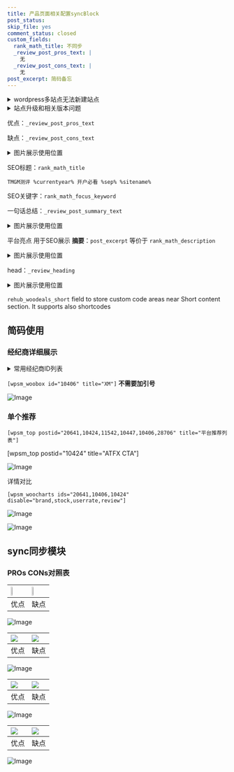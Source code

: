 ```yaml
---
title: 产品页面相关配置syncBlock
post_status: 
skip_file: yes
comment_status: closed
custom_fields:
  rank_math_title: 不同步
  _review_post_pros_text: |
    无
  _review_post_cons_text: |
    无
post_excerpt: 简码备忘
---
```

<details><summary>wordpress多站点无法新建站点</summary>

<li>和报错需要清理cookies一样的原因</li>
<li>wp-config.php里面<code>define( 'SUBDOMAIN_INSTALL', false );//子域名安装</code></li>
<li>新建子站点是用<code>define( 'SUBDOMAIN_INSTALL', true);//子域名安装</code> 完成以后，改成<code>false</code></li>
</details>

<details><summary>站点升级和相关版本问题</summary>

<p>wordpress：5.9.9
woocommerce：7.5.1
出现问题的地方：主题选项里面>><strong>Product layout >>compact style</strong></p>
<p>如何出现没有用过的字段 导致无法保存。先导出配置 然后进行修改，后面再次恢复即可。</p>
<p>出现部分字段无法显示时，需要返回默认布局后，对产品进行保存就好了。</p>
<p></p>
</details>

优点：`_review_post_pros_text`

缺点：`_review_post_cons_text`

<details><summary>图片展示使用位置</summary>

<img src="https://prod-files-secure.s3.us-west-2.amazonaws.com/39ed1227-6d7d-4570-be36-9ccd4a2c4241/f51d3d83-55d4-4bdf-9604-f37ec77ab556/Untitled.png?X-Amz-Algorithm=AWS4-HMAC-SHA256&X-Amz-Content-Sha256=UNSIGNED-PAYLOAD&X-Amz-Credential=ASIAZI2LB4664GQ7PUBX%2F20250226%2Fus-west-2%2Fs3%2Faws4_request&X-Amz-Date=20250226T165534Z&X-Amz-Expires=3600&X-Amz-Security-Token=IQoJb3JpZ2luX2VjECQaCXVzLXdlc3QtMiJHMEUCIQCbwrs%2FmJ%2Fg%2BcvjTMYDgouXUfWxBZH8kBPuD%2Bfh%2Fgq3mgIgPFDnmpbrkhMQ7EueUTky50iING4E8el3XfmqasmjsHwq%2FwMIXRAAGgw2Mzc0MjMxODM4MDUiDB%2FCrRXpRF3M0g%2FFxSrcA4BflA%2FKrHsGFZaiKe88Cbnx0myMp3VHGCnRZgHf%2F850e4kCAXEFMq4feTT8Nckw3GlRYRlZ2TmRITa8moRK3NsdQXzm0LT2ELgZh5fuxRzR1APXpafU0uqB5ZD2d%2FBLRK%2BgbTAEgipoe7Ywc21B3E%2FHsejA5Bjr%2FLMudv21UaBbIImrThFNSPq7XqD4A6EvjJCkW%2B4FXCaJ79OPnb%2BIOxdV2r%2BThP0ZXn26nVIzn9zgTyyiOEHang0Xiuc00fV7W3lm1ZRbKx16CXAKgSXTztl0NxPKyyi0wx9LgLm0F119KpEUlaJw92UcIM1U0K7I15Yi438Pj0P9AM2rGelm80AI%2Fhzoi8ZNyvy0%2BLGh%2Bi2oP5s6teA4FkA8V13lZkFpcEFRnG5tYPbtC7G1e6OIq0lqIM2UsEJuAP%2FjKiNxaeBhICc529MF8wiUaXGCuCc6Fw47ZI1JjZC%2F%2BaREfioz0sgl8Qk6iVDWpwAgZZwqbmdvlZpBc6ztt93QQqjcS%2F3L60DrUgW7%2BuKanmEwR%2BeeTfC6LByrshBiJKdFhTKo%2BAeDaIHsals3loV9beLki70E0tuk%2BCJ4WcFBSHaOXijI9oyAIDJfrlB2hIuxWcdI%2FQfh%2FBH2G8MnArh2edGxMJ6H%2FL0GOqUBDLMcgu9NUvXenLhdlH8xgkMeDvBhiDhNklmgRvjjwRwbg1fZOk8oqu7Dif%2FkndTNtZD%2FiQLfiMJBAI%2Bp2h3BzH9E2kxSWrz4iK%2Bw6srxzHGmNMHu%2Fd2qznCBZA2DogKvT4TfhNVbKnmNpoI57HfX7%2FbZiqBJNojhIM%2FFLptUkuGNjQmKTAjJ8pCwO6s9mqopGuO%2FTlOyDSaT99I71q7R049w4U4H&X-Amz-Signature=f044b42a6a65c7e3ff88d569621569bafa0d48129414c38c4612137ad3abc151&X-Amz-SignedHeaders=host&x-id=GetObject" alt="Image">
</details>

SEO标题：`rank_math_title`

`TMGM测评 %currentyear% 开户必看 %sep% %sitename%`

SEO关键字：`rank_math_focus_keyword`

一句话总结：`_review_post_summary_text`

<details><summary>图片展示使用位置</summary>

<img src="https://prod-files-secure.s3.us-west-2.amazonaws.com/39ed1227-6d7d-4570-be36-9ccd4a2c4241/4b96a922-296c-4f4e-8630-d1c870cbce01/Untitled.png?X-Amz-Algorithm=AWS4-HMAC-SHA256&X-Amz-Content-Sha256=UNSIGNED-PAYLOAD&X-Amz-Credential=ASIAZI2LB46645UVOBKL%2F20250226%2Fus-west-2%2Fs3%2Faws4_request&X-Amz-Date=20250226T165535Z&X-Amz-Expires=3600&X-Amz-Security-Token=IQoJb3JpZ2luX2VjECQaCXVzLXdlc3QtMiJHMEUCIQCuetH%2FEjwH8vHdkkj1ykL8CIRsAOOQl5jpJLbfR%2FUGRAIgQqf4p7%2B2OGZ%2BJXYrlnwhQ%2FRmtJ5yegypjc%2BC%2FIx8E3Qq%2FwMIXRAAGgw2Mzc0MjMxODM4MDUiDPThGPm8XHkyv7Jp2ircAx68G31AMTGvDKrs4SjU6kzJlBOKCZjk2OTiAKC%2BtYA%2FsNEgI6DxVyzs589xe65aCSj9Gm7sa2OXtb16QAUvvQp6NRcnulQ6ApBEi3xIkEB38BQZufawkym6KfhOFwZs3sojC%2BuzdoSxKOI4aXZQAwi3ibW7bye07YYJxVEB9gzY1WglTlnwv4%2BhWwGz2Ichd20nsmu%2BgN3LGLJLsq29RyqaoRmJe30qDbMaaPi8qt%2FV96WnjsjhVtao4k9A1Z489pxeNpsyObGLHO5js0%2FcAtKYHL9x4Wmy2jxdVCdKYKcIkOilkzKyTpLz7j%2B5GaWm2v4qMhaheWdpmXKuPH3rnWc2gW%2FoX740XW1Ic%2FKbEppEAAtFg49O3OwQfYbaS9O09uTbQ3kWWm%2FKn2rlue6ya5N2W9zraIg0DemeqPAPqZELcAr0JVkukhXXTvvzr8Q7lm4cY85PIPyUeOwDZLjkuLbvzfgzfkYJshNOx%2F39gL%2BPbz1lRvl4nKd%2Fj6GQluNiPpraB63Z1HqHoYmGZgU4tqTOIwrFMPlvMfahyozOOLe67XIIegER3F8lsBQfuZdJU2gHvhlx6xu8%2F%2FwUzJzD5%2B2JWiZIPgmH705RorZjGErM5k2vnZn2Sa2B8TGmMOWG%2FL0GOqUB%2BcXjTW%2B44hRvMA1ezZWDaeyLNUw2m0dVShUfrMC4eInSlSOFz6I6THYL68F%2FtWnyqScdstCtANFsEl2DtCkSWc6Ibo%2BuCRAC3VG%2BrQcubRK9e%2FzfJajxXsntEcHNQQuLjWCCfRb0vO9b53Oi6Q%2Fh7zuamyhyMltiQm%2BhXRoQXXnZDkk%2FRHpA0D9tnS5zFFXYrjLlHE%2FSNBhPREoxxT2UYCxLwiAz&X-Amz-Signature=a8df1c5b756b008324c7804ad59a728900967a34090dd09030b306bebcc0ad37&X-Amz-SignedHeaders=host&x-id=GetObject" alt="Image">
</details>

平台亮点 用于SEO展示 **摘要**：`post_excerpt`  等价于 `rank_math_description`

<details><summary>图片展示使用位置</summary>

<img src="https://prod-files-secure.s3.us-west-2.amazonaws.com/39ed1227-6d7d-4570-be36-9ccd4a2c4241/1ee11f63-b60a-4dfe-a7a7-d58ff23b5d88/Untitled.png?X-Amz-Algorithm=AWS4-HMAC-SHA256&X-Amz-Content-Sha256=UNSIGNED-PAYLOAD&X-Amz-Credential=ASIAZI2LB4667OKOV6M5%2F20250226%2Fus-west-2%2Fs3%2Faws4_request&X-Amz-Date=20250226T165536Z&X-Amz-Expires=3600&X-Amz-Security-Token=IQoJb3JpZ2luX2VjECQaCXVzLXdlc3QtMiJGMEQCIBJSsB%2Fk7vXopFuvLv4VIWnBijhmY5B63CvQb0RVPeBXAiAEkGWZWCFtfxQPLZzaj7XRhMVdRmbG7sPMEz9xupvGSir%2FAwhdEAAaDDYzNzQyMzE4MzgwNSIMcmVJZvOOEKD%2F3lO5KtwDYoPqMJ%2BCGzhDNELk2y1a0DzM7wB9Z49vkh%2Bhd5u%2BVqEdTwGVPt%2FVuXJv2IA%2BHm3tv%2Bf%2BLpkfqRQ58%2Bg1P%2BUsf3O%2BtK2yGzxkDQHkDTSvPmdaWdiex5kGuEttrEMBCKukGyEjTFhkLM%2FGU5MKjITV59E2bu8Q6fsfpJevNEMFEDOl5J6E%2F6woBq1isIWd0Ns0L8rCzxWQRNuoj4WkbycvOptcf0bw4sbvC2z7arCVhQ1gJza37xJEmpfZC%2BPEwsj%2BxEH2Xm0DeTggemBWhR%2BjDkHg7txPJ0XqTLTraOKq%2B3EWev9B9aOzrlsuENPUSkGROTfc%2FtBWeS5ONN9jtvIf%2B9AAxW5ZAx3pSfjZa0vZiE1uSmZLmOv8dZ5J9dSErjmVLxixHLsgERz4hd87RTIWHq%2BF4NNy1BhQKBUQ6GAtDTTTYR9qUREEk8JfYS0hj8d9f1HUlcNOLMTCIg2rAiUAxISZoRkwEp%2F%2BpY%2FHIgPbrqHq1oLBseQmLrSh%2BXImwkA70FPCJqI%2Bbj%2FFFgdpZfHgkRq3TxwpStmjGXW4SaMWuVjyJYtZv45plbUxyWZJeX0mCaQr4xQfSkSMmNXO9J6xl%2Ffrkacdi6AauKVZkBv8nNNrPBsXrbTKWlKQ%2FOUw3Yb8vQY6pgEyYJ1MkPSaLjHlTFgjPJ5nyi%2BarVxbCBk2VNSEXiRfHeumLFLNgA9fvyxnZnqc11DxTXO3C2xrmob4ESfQPnCRCBM76Fs8luQ77SpfVB%2BKbG1f%2B7hYmW1JBEJwrxUdDBbjDTFyJuLACJHLGFvp0rzdmktmtd85k0J9kRNZ9Jwww0U24YM5CcnD10lqrouF63v0QBUZPQdHfx1RCSLGVd6w9KFpnhNq&X-Amz-Signature=b86afa5ebb3be302334b0c9654bfd8c84b0e0e1d458d95725b9dd28e5957d1ee&X-Amz-SignedHeaders=host&x-id=GetObject" alt="Image">
<img src="https://prod-files-secure.s3.us-west-2.amazonaws.com/39ed1227-6d7d-4570-be36-9ccd4a2c4241/ad4118b5-78d8-4fbe-801e-3b29b5d99c01/Untitled.png?X-Amz-Algorithm=AWS4-HMAC-SHA256&X-Amz-Content-Sha256=UNSIGNED-PAYLOAD&X-Amz-Credential=ASIAZI2LB4667OKOV6M5%2F20250226%2Fus-west-2%2Fs3%2Faws4_request&X-Amz-Date=20250226T165536Z&X-Amz-Expires=3600&X-Amz-Security-Token=IQoJb3JpZ2luX2VjECQaCXVzLXdlc3QtMiJGMEQCIBJSsB%2Fk7vXopFuvLv4VIWnBijhmY5B63CvQb0RVPeBXAiAEkGWZWCFtfxQPLZzaj7XRhMVdRmbG7sPMEz9xupvGSir%2FAwhdEAAaDDYzNzQyMzE4MzgwNSIMcmVJZvOOEKD%2F3lO5KtwDYoPqMJ%2BCGzhDNELk2y1a0DzM7wB9Z49vkh%2Bhd5u%2BVqEdTwGVPt%2FVuXJv2IA%2BHm3tv%2Bf%2BLpkfqRQ58%2Bg1P%2BUsf3O%2BtK2yGzxkDQHkDTSvPmdaWdiex5kGuEttrEMBCKukGyEjTFhkLM%2FGU5MKjITV59E2bu8Q6fsfpJevNEMFEDOl5J6E%2F6woBq1isIWd0Ns0L8rCzxWQRNuoj4WkbycvOptcf0bw4sbvC2z7arCVhQ1gJza37xJEmpfZC%2BPEwsj%2BxEH2Xm0DeTggemBWhR%2BjDkHg7txPJ0XqTLTraOKq%2B3EWev9B9aOzrlsuENPUSkGROTfc%2FtBWeS5ONN9jtvIf%2B9AAxW5ZAx3pSfjZa0vZiE1uSmZLmOv8dZ5J9dSErjmVLxixHLsgERz4hd87RTIWHq%2BF4NNy1BhQKBUQ6GAtDTTTYR9qUREEk8JfYS0hj8d9f1HUlcNOLMTCIg2rAiUAxISZoRkwEp%2F%2BpY%2FHIgPbrqHq1oLBseQmLrSh%2BXImwkA70FPCJqI%2Bbj%2FFFgdpZfHgkRq3TxwpStmjGXW4SaMWuVjyJYtZv45plbUxyWZJeX0mCaQr4xQfSkSMmNXO9J6xl%2Ffrkacdi6AauKVZkBv8nNNrPBsXrbTKWlKQ%2FOUw3Yb8vQY6pgEyYJ1MkPSaLjHlTFgjPJ5nyi%2BarVxbCBk2VNSEXiRfHeumLFLNgA9fvyxnZnqc11DxTXO3C2xrmob4ESfQPnCRCBM76Fs8luQ77SpfVB%2BKbG1f%2B7hYmW1JBEJwrxUdDBbjDTFyJuLACJHLGFvp0rzdmktmtd85k0J9kRNZ9Jwww0U24YM5CcnD10lqrouF63v0QBUZPQdHfx1RCSLGVd6w9KFpnhNq&X-Amz-Signature=209bc67b76fd0084743655266f47d44b72502b23f0d7698b4bc5eaea342f9b5d&X-Amz-SignedHeaders=host&x-id=GetObject" alt="Image">
<img src="https://prod-files-secure.s3.us-west-2.amazonaws.com/39ed1227-6d7d-4570-be36-9ccd4a2c4241/a38cf7c9-a79c-4b64-9e94-13589fe0758b/Untitled.png?X-Amz-Algorithm=AWS4-HMAC-SHA256&X-Amz-Content-Sha256=UNSIGNED-PAYLOAD&X-Amz-Credential=ASIAZI2LB4667OKOV6M5%2F20250226%2Fus-west-2%2Fs3%2Faws4_request&X-Amz-Date=20250226T165536Z&X-Amz-Expires=3600&X-Amz-Security-Token=IQoJb3JpZ2luX2VjECQaCXVzLXdlc3QtMiJGMEQCIBJSsB%2Fk7vXopFuvLv4VIWnBijhmY5B63CvQb0RVPeBXAiAEkGWZWCFtfxQPLZzaj7XRhMVdRmbG7sPMEz9xupvGSir%2FAwhdEAAaDDYzNzQyMzE4MzgwNSIMcmVJZvOOEKD%2F3lO5KtwDYoPqMJ%2BCGzhDNELk2y1a0DzM7wB9Z49vkh%2Bhd5u%2BVqEdTwGVPt%2FVuXJv2IA%2BHm3tv%2Bf%2BLpkfqRQ58%2Bg1P%2BUsf3O%2BtK2yGzxkDQHkDTSvPmdaWdiex5kGuEttrEMBCKukGyEjTFhkLM%2FGU5MKjITV59E2bu8Q6fsfpJevNEMFEDOl5J6E%2F6woBq1isIWd0Ns0L8rCzxWQRNuoj4WkbycvOptcf0bw4sbvC2z7arCVhQ1gJza37xJEmpfZC%2BPEwsj%2BxEH2Xm0DeTggemBWhR%2BjDkHg7txPJ0XqTLTraOKq%2B3EWev9B9aOzrlsuENPUSkGROTfc%2FtBWeS5ONN9jtvIf%2B9AAxW5ZAx3pSfjZa0vZiE1uSmZLmOv8dZ5J9dSErjmVLxixHLsgERz4hd87RTIWHq%2BF4NNy1BhQKBUQ6GAtDTTTYR9qUREEk8JfYS0hj8d9f1HUlcNOLMTCIg2rAiUAxISZoRkwEp%2F%2BpY%2FHIgPbrqHq1oLBseQmLrSh%2BXImwkA70FPCJqI%2Bbj%2FFFgdpZfHgkRq3TxwpStmjGXW4SaMWuVjyJYtZv45plbUxyWZJeX0mCaQr4xQfSkSMmNXO9J6xl%2Ffrkacdi6AauKVZkBv8nNNrPBsXrbTKWlKQ%2FOUw3Yb8vQY6pgEyYJ1MkPSaLjHlTFgjPJ5nyi%2BarVxbCBk2VNSEXiRfHeumLFLNgA9fvyxnZnqc11DxTXO3C2xrmob4ESfQPnCRCBM76Fs8luQ77SpfVB%2BKbG1f%2B7hYmW1JBEJwrxUdDBbjDTFyJuLACJHLGFvp0rzdmktmtd85k0J9kRNZ9Jwww0U24YM5CcnD10lqrouF63v0QBUZPQdHfx1RCSLGVd6w9KFpnhNq&X-Amz-Signature=3104a99e2a08ef7d23be4acdfc9b2e728f6d423399d34a0b7f60fcdfb0dbb7c5&X-Amz-SignedHeaders=host&x-id=GetObject" alt="Image">
<img src="https://prod-files-secure.s3.us-west-2.amazonaws.com/39ed1227-6d7d-4570-be36-9ccd4a2c4241/7da6fc1e-d2ac-42ae-8c75-cb5749aa18f6/Untitled.png?X-Amz-Algorithm=AWS4-HMAC-SHA256&X-Amz-Content-Sha256=UNSIGNED-PAYLOAD&X-Amz-Credential=ASIAZI2LB4667OKOV6M5%2F20250226%2Fus-west-2%2Fs3%2Faws4_request&X-Amz-Date=20250226T165536Z&X-Amz-Expires=3600&X-Amz-Security-Token=IQoJb3JpZ2luX2VjECQaCXVzLXdlc3QtMiJGMEQCIBJSsB%2Fk7vXopFuvLv4VIWnBijhmY5B63CvQb0RVPeBXAiAEkGWZWCFtfxQPLZzaj7XRhMVdRmbG7sPMEz9xupvGSir%2FAwhdEAAaDDYzNzQyMzE4MzgwNSIMcmVJZvOOEKD%2F3lO5KtwDYoPqMJ%2BCGzhDNELk2y1a0DzM7wB9Z49vkh%2Bhd5u%2BVqEdTwGVPt%2FVuXJv2IA%2BHm3tv%2Bf%2BLpkfqRQ58%2Bg1P%2BUsf3O%2BtK2yGzxkDQHkDTSvPmdaWdiex5kGuEttrEMBCKukGyEjTFhkLM%2FGU5MKjITV59E2bu8Q6fsfpJevNEMFEDOl5J6E%2F6woBq1isIWd0Ns0L8rCzxWQRNuoj4WkbycvOptcf0bw4sbvC2z7arCVhQ1gJza37xJEmpfZC%2BPEwsj%2BxEH2Xm0DeTggemBWhR%2BjDkHg7txPJ0XqTLTraOKq%2B3EWev9B9aOzrlsuENPUSkGROTfc%2FtBWeS5ONN9jtvIf%2B9AAxW5ZAx3pSfjZa0vZiE1uSmZLmOv8dZ5J9dSErjmVLxixHLsgERz4hd87RTIWHq%2BF4NNy1BhQKBUQ6GAtDTTTYR9qUREEk8JfYS0hj8d9f1HUlcNOLMTCIg2rAiUAxISZoRkwEp%2F%2BpY%2FHIgPbrqHq1oLBseQmLrSh%2BXImwkA70FPCJqI%2Bbj%2FFFgdpZfHgkRq3TxwpStmjGXW4SaMWuVjyJYtZv45plbUxyWZJeX0mCaQr4xQfSkSMmNXO9J6xl%2Ffrkacdi6AauKVZkBv8nNNrPBsXrbTKWlKQ%2FOUw3Yb8vQY6pgEyYJ1MkPSaLjHlTFgjPJ5nyi%2BarVxbCBk2VNSEXiRfHeumLFLNgA9fvyxnZnqc11DxTXO3C2xrmob4ESfQPnCRCBM76Fs8luQ77SpfVB%2BKbG1f%2B7hYmW1JBEJwrxUdDBbjDTFyJuLACJHLGFvp0rzdmktmtd85k0J9kRNZ9Jwww0U24YM5CcnD10lqrouF63v0QBUZPQdHfx1RCSLGVd6w9KFpnhNq&X-Amz-Signature=02e6d708ce75a228af453a255c4e0834d432c7603b5554dab5a8153bccbe6ba9&X-Amz-SignedHeaders=host&x-id=GetObject" alt="Image">
<img src="https://prod-files-secure.s3.us-west-2.amazonaws.com/39ed1227-6d7d-4570-be36-9ccd4a2c4241/7e97f40a-eaee-47f5-b2f9-475f96808fa7/Untitled.png?X-Amz-Algorithm=AWS4-HMAC-SHA256&X-Amz-Content-Sha256=UNSIGNED-PAYLOAD&X-Amz-Credential=ASIAZI2LB4667OKOV6M5%2F20250226%2Fus-west-2%2Fs3%2Faws4_request&X-Amz-Date=20250226T165536Z&X-Amz-Expires=3600&X-Amz-Security-Token=IQoJb3JpZ2luX2VjECQaCXVzLXdlc3QtMiJGMEQCIBJSsB%2Fk7vXopFuvLv4VIWnBijhmY5B63CvQb0RVPeBXAiAEkGWZWCFtfxQPLZzaj7XRhMVdRmbG7sPMEz9xupvGSir%2FAwhdEAAaDDYzNzQyMzE4MzgwNSIMcmVJZvOOEKD%2F3lO5KtwDYoPqMJ%2BCGzhDNELk2y1a0DzM7wB9Z49vkh%2Bhd5u%2BVqEdTwGVPt%2FVuXJv2IA%2BHm3tv%2Bf%2BLpkfqRQ58%2Bg1P%2BUsf3O%2BtK2yGzxkDQHkDTSvPmdaWdiex5kGuEttrEMBCKukGyEjTFhkLM%2FGU5MKjITV59E2bu8Q6fsfpJevNEMFEDOl5J6E%2F6woBq1isIWd0Ns0L8rCzxWQRNuoj4WkbycvOptcf0bw4sbvC2z7arCVhQ1gJza37xJEmpfZC%2BPEwsj%2BxEH2Xm0DeTggemBWhR%2BjDkHg7txPJ0XqTLTraOKq%2B3EWev9B9aOzrlsuENPUSkGROTfc%2FtBWeS5ONN9jtvIf%2B9AAxW5ZAx3pSfjZa0vZiE1uSmZLmOv8dZ5J9dSErjmVLxixHLsgERz4hd87RTIWHq%2BF4NNy1BhQKBUQ6GAtDTTTYR9qUREEk8JfYS0hj8d9f1HUlcNOLMTCIg2rAiUAxISZoRkwEp%2F%2BpY%2FHIgPbrqHq1oLBseQmLrSh%2BXImwkA70FPCJqI%2Bbj%2FFFgdpZfHgkRq3TxwpStmjGXW4SaMWuVjyJYtZv45plbUxyWZJeX0mCaQr4xQfSkSMmNXO9J6xl%2Ffrkacdi6AauKVZkBv8nNNrPBsXrbTKWlKQ%2FOUw3Yb8vQY6pgEyYJ1MkPSaLjHlTFgjPJ5nyi%2BarVxbCBk2VNSEXiRfHeumLFLNgA9fvyxnZnqc11DxTXO3C2xrmob4ESfQPnCRCBM76Fs8luQ77SpfVB%2BKbG1f%2B7hYmW1JBEJwrxUdDBbjDTFyJuLACJHLGFvp0rzdmktmtd85k0J9kRNZ9Jwww0U24YM5CcnD10lqrouF63v0QBUZPQdHfx1RCSLGVd6w9KFpnhNq&X-Amz-Signature=c721b74c431f50278f70a2adc2d568e0b7b6ae8e2ededb06d91f6c2c0c4023dc&X-Amz-SignedHeaders=host&x-id=GetObject" alt="Image">
</details>

head：`_review_heading`

<details><summary>图片展示使用位置</summary>

<img src="https://prod-files-secure.s3.us-west-2.amazonaws.com/39ed1227-6d7d-4570-be36-9ccd4a2c4241/3a4650ad-9887-415c-889a-edd51fa54f27/Untitled.png?X-Amz-Algorithm=AWS4-HMAC-SHA256&X-Amz-Content-Sha256=UNSIGNED-PAYLOAD&X-Amz-Credential=ASIAZI2LB466VU3X6AL5%2F20250226%2Fus-west-2%2Fs3%2Faws4_request&X-Amz-Date=20250226T165537Z&X-Amz-Expires=3600&X-Amz-Security-Token=IQoJb3JpZ2luX2VjECQaCXVzLXdlc3QtMiJGMEQCIExflZcgl1WydMxtNfRNNguyzY4PW5Q0IU9%2BEBAs%2FPVFAiAeK%2Fl5Lf4TTJ98vXAJy1ZeaIFizRxvx83JgNBdnA0NuCr%2FAwhdEAAaDDYzNzQyMzE4MzgwNSIMfUELRsbnjinZ1k5QKtwDhYvq9PRE1K70L0JPS1dREXB1v1VoHdm4FSOb1JEIAWSIfsEUfy9nQMjU%2BsVNiP%2Fgz%2BelfQzWIgOo1sHuhpJ7xLOrDWXYdE57tCMeP4kj85CPqO7FemiWVKglza65AKeTYLOyL4DOubkuAH2PR6QY4iQsqak51xKYYWFafF%2Fvze97s2FljUUYET%2Ff%2FUgngJwVkBZPsF4PJAIOiZ%2FXXVgx3GlLjg2axX6qST8UkHW5Mlkll%2BYmXUwd3WcoZCGwYlR5JDYUPRUCAhaEmC8yK7l9XmuxVxygXL49f47jOehpEV%2FZvMsO3%2FudUANUg%2Ft%2BlA%2FVGEvZkFXvq9Yq8Pma0Fvk6W6DiElz4MHxhn2AkW1DQpkgr%2F9JZebJivqnbDfHDVNtZGvvEfk6OxOz%2FdcCMoWL72UQEhiQogigTityoyHlJgkYiZi4yFoIYAF47DjN1nxBRRXwen%2BQ9cXAX7yl3R9x8YlG6Z3Bzzhl3koYTfwAZTxlWX1561utPknMsmHfG%2BzTujFH4pOVtuxbf6q0c54EsGVvC65q5SQ73PT8iwFtsrGtycIjBOVP7G7%2FVjns1P7zZi8hSGi7DBHGv%2BHYOcggSzIAm7MYJgsPBKGmrurrySu8rcDNzAS23H0z4iIw2If8vQY6pgHMX0c8gxaqek8rnhT%2FW11%2BNNR6bNGJAzHxnKVG4Beu6oEDpdTJ0Uo3MHugUa39jEPC77vYdN1U50aE9cns780Ogpr9vUtvXYLbG7BU376MFOw59MJIjoydizYXOBs968NOwhYgb28Y%2Bi7Ok8BEDSiUH2d5dhapbKdickHaPt3754EiBhU1op4B1XHpXz5urVL5zh3qgzuRg%2BiNOcvzwxJNWHvJSFMU&X-Amz-Signature=2d69bf8a510febc318d8b67e7a29d087aed36365c6887b19ebdd7cdeab7ae419&X-Amz-SignedHeaders=host&x-id=GetObject" alt="Image">
</details>

`rehub_woodeals_short`	field to store custom code areas near Short content section. It supports also shortcodes



## 简码使用

### 经纪商详细展示

<details><summary>常用经纪商ID列表</summary>

<pre><code class="php">嘉盛 ===> 20641  [wpsm_woobox id="20641" title="嘉盛"]
易信easymarkets ===> 11542  [wpsm_woobox id="11542" title="易信easymarkets"]
ATFX外汇 ===> 10424  [wpsm_woobox id="10424" title="ATFX"]
XM ===> 10406  [wpsm_woobox id="10406" title="XM"]
TMGM ===> 29622  [wpsm_woobox id="29622" title="TMGM"]
HYCM ===> 10447  [wpsm_woobox id="10447" title="HYCM"]
fpmarkets澳福外汇 ===> 20639  [wpsm_woobox id="20639" title="fpmarkets澳福外汇"]</code></pre>
</details>

`[wpsm_woobox id="10406" title="XM"]` **不需要加引号**

![Image](https://prod-files-secure.s3.us-west-2.amazonaws.com/39ed1227-6d7d-4570-be36-9ccd4a2c4241/4f898f9d-0fa7-4e43-acd3-ac6bc7be575a/Untitled.png?X-Amz-Algorithm=AWS4-HMAC-SHA256&X-Amz-Content-Sha256=UNSIGNED-PAYLOAD&X-Amz-Credential=ASIAZI2LB466ZMLPNXAG%2F20250226%2Fus-west-2%2Fs3%2Faws4_request&X-Amz-Date=20250226T165527Z&X-Amz-Expires=3600&X-Amz-Security-Token=IQoJb3JpZ2luX2VjECQaCXVzLXdlc3QtMiJIMEYCIQD8yMXcWsI%2Bxr842j%2Fk1NDNRtZOfF%2FGnGtRLrjpHUeT1QIhAIx%2B8zk6EvBAuEnAAa7sUJ8YNSM0iinR8uvAGS7WkZTMKv8DCF0QABoMNjM3NDIzMTgzODA1IgyiWOHx%2BDNV7FPPX5wq3AOPMMgfWydXHd2AV0wJMmnGuuO%2BFrCkrnhUHSOJru30fFZqlUrs%2FQIczkA2ccpdFs2KQa%2Fi1on6hMF4tMzxyDZxjgDUSFxBcQVOdOtiDWEzJkeKEN80to3GeQ%2F7R0eXXzFolHv%2BBclS9ezuCrOtXYCYpe2LJmmnxuSD2XPNu8wQcXm3ssFq7nYdpzmdMamdoA6ODVKzjXcZf3NOcrlBQoevH7HMzYbI%2Bo21XDBvINVRHkSzDb8TLBjVviYmxFa2u7wHvZKtR033shUaxLDSNQ3U%2FiFd9rn6H2g7bJU%2BVJRgvbkfMnH%2FoCMg8lbIM3yXajM5M9e%2Bt692nD%2FaDfuYDkMYl4BSE8cAVJHrzDUL6QLnzivYXAgufBX5bFQsexwuVs%2BnzmM66wBrQVvgPLuj6c8qkU6VEiIGXCu4ypQ0fdTU%2B6vPQYZglHKPPdeuHvks0SAbnbeVODjX6fQwi8BmOdJfRW5WCnxcPoRppN6Acsr3MBl8cHeHGOV%2FzmNjMmU%2Bf2DMePY6hhb2det5PACeMLuD%2Ba3ubZmXK67xeXiONHfvuy9ZJT5YPV5y8pbnfe5U787V%2FplEQ3xPa3OiJE2ZNyrqMt8COnmWLKTjMvOLCuffqFIWYcrrtKqRtRbGXTD4hvy9BjqkAcwQsEzII8JcMX7LGVJEfctNVYWJTCpVqaRtRX7MXL4AjSFHGoQkfBXmzYLwvM4kYhpQl9%2Fq4IOz4NrSoQIKyuTlmHw6AEP9BdtootXqzMmjfmxYjaHQzBNgbgUOlngNSDBB0O8Wo%2Fq2JJ8qSvY4PDD%2BJXc7kqOdNxFjtfyMib9Hq%2FX1x%2BI5RCAkIiuOJgVOE%2F6JDQYTgPvW%2BsTC%2BYiCA5yqtunb&X-Amz-Signature=a73f3a876b4792bc67ba662e8b124d72f0795b254ec2471dbd16196f12798437&X-Amz-SignedHeaders=host&x-id=GetObject)

### 单个推荐
`[wpsm_top postid="20641,10424,11542,10447,10406,28706" title="平台推荐列表"]`

[wpsm_top postid="10424" title="ATFX CTA"]

![Image](https://prod-files-secure.s3.us-west-2.amazonaws.com/39ed1227-6d7d-4570-be36-9ccd4a2c4241/5ac620dc-51a8-48b6-b55d-91f47299193c/Untitled.png?X-Amz-Algorithm=AWS4-HMAC-SHA256&X-Amz-Content-Sha256=UNSIGNED-PAYLOAD&X-Amz-Credential=ASIAZI2LB466ZMLPNXAG%2F20250226%2Fus-west-2%2Fs3%2Faws4_request&X-Amz-Date=20250226T165527Z&X-Amz-Expires=3600&X-Amz-Security-Token=IQoJb3JpZ2luX2VjECQaCXVzLXdlc3QtMiJIMEYCIQD8yMXcWsI%2Bxr842j%2Fk1NDNRtZOfF%2FGnGtRLrjpHUeT1QIhAIx%2B8zk6EvBAuEnAAa7sUJ8YNSM0iinR8uvAGS7WkZTMKv8DCF0QABoMNjM3NDIzMTgzODA1IgyiWOHx%2BDNV7FPPX5wq3AOPMMgfWydXHd2AV0wJMmnGuuO%2BFrCkrnhUHSOJru30fFZqlUrs%2FQIczkA2ccpdFs2KQa%2Fi1on6hMF4tMzxyDZxjgDUSFxBcQVOdOtiDWEzJkeKEN80to3GeQ%2F7R0eXXzFolHv%2BBclS9ezuCrOtXYCYpe2LJmmnxuSD2XPNu8wQcXm3ssFq7nYdpzmdMamdoA6ODVKzjXcZf3NOcrlBQoevH7HMzYbI%2Bo21XDBvINVRHkSzDb8TLBjVviYmxFa2u7wHvZKtR033shUaxLDSNQ3U%2FiFd9rn6H2g7bJU%2BVJRgvbkfMnH%2FoCMg8lbIM3yXajM5M9e%2Bt692nD%2FaDfuYDkMYl4BSE8cAVJHrzDUL6QLnzivYXAgufBX5bFQsexwuVs%2BnzmM66wBrQVvgPLuj6c8qkU6VEiIGXCu4ypQ0fdTU%2B6vPQYZglHKPPdeuHvks0SAbnbeVODjX6fQwi8BmOdJfRW5WCnxcPoRppN6Acsr3MBl8cHeHGOV%2FzmNjMmU%2Bf2DMePY6hhb2det5PACeMLuD%2Ba3ubZmXK67xeXiONHfvuy9ZJT5YPV5y8pbnfe5U787V%2FplEQ3xPa3OiJE2ZNyrqMt8COnmWLKTjMvOLCuffqFIWYcrrtKqRtRbGXTD4hvy9BjqkAcwQsEzII8JcMX7LGVJEfctNVYWJTCpVqaRtRX7MXL4AjSFHGoQkfBXmzYLwvM4kYhpQl9%2Fq4IOz4NrSoQIKyuTlmHw6AEP9BdtootXqzMmjfmxYjaHQzBNgbgUOlngNSDBB0O8Wo%2Fq2JJ8qSvY4PDD%2BJXc7kqOdNxFjtfyMib9Hq%2FX1x%2BI5RCAkIiuOJgVOE%2F6JDQYTgPvW%2BsTC%2BYiCA5yqtunb&X-Amz-Signature=28f9935a3fc21ad1512c0f757e2fd314cd049b982b2a5cbae3c1e689ea120c01&X-Amz-SignedHeaders=host&x-id=GetObject)

详情对比

`[wpsm_woocharts ids="20641,10406,10424" disable="brand,stock,userrate,review"]`

![Image](https://prod-files-secure.s3.us-west-2.amazonaws.com/39ed1227-6d7d-4570-be36-9ccd4a2c4241/bf3ba45f-b9f3-4295-8aef-b4a495fd25f4/Untitled.png?X-Amz-Algorithm=AWS4-HMAC-SHA256&X-Amz-Content-Sha256=UNSIGNED-PAYLOAD&X-Amz-Credential=ASIAZI2LB466ZMLPNXAG%2F20250226%2Fus-west-2%2Fs3%2Faws4_request&X-Amz-Date=20250226T165527Z&X-Amz-Expires=3600&X-Amz-Security-Token=IQoJb3JpZ2luX2VjECQaCXVzLXdlc3QtMiJIMEYCIQD8yMXcWsI%2Bxr842j%2Fk1NDNRtZOfF%2FGnGtRLrjpHUeT1QIhAIx%2B8zk6EvBAuEnAAa7sUJ8YNSM0iinR8uvAGS7WkZTMKv8DCF0QABoMNjM3NDIzMTgzODA1IgyiWOHx%2BDNV7FPPX5wq3AOPMMgfWydXHd2AV0wJMmnGuuO%2BFrCkrnhUHSOJru30fFZqlUrs%2FQIczkA2ccpdFs2KQa%2Fi1on6hMF4tMzxyDZxjgDUSFxBcQVOdOtiDWEzJkeKEN80to3GeQ%2F7R0eXXzFolHv%2BBclS9ezuCrOtXYCYpe2LJmmnxuSD2XPNu8wQcXm3ssFq7nYdpzmdMamdoA6ODVKzjXcZf3NOcrlBQoevH7HMzYbI%2Bo21XDBvINVRHkSzDb8TLBjVviYmxFa2u7wHvZKtR033shUaxLDSNQ3U%2FiFd9rn6H2g7bJU%2BVJRgvbkfMnH%2FoCMg8lbIM3yXajM5M9e%2Bt692nD%2FaDfuYDkMYl4BSE8cAVJHrzDUL6QLnzivYXAgufBX5bFQsexwuVs%2BnzmM66wBrQVvgPLuj6c8qkU6VEiIGXCu4ypQ0fdTU%2B6vPQYZglHKPPdeuHvks0SAbnbeVODjX6fQwi8BmOdJfRW5WCnxcPoRppN6Acsr3MBl8cHeHGOV%2FzmNjMmU%2Bf2DMePY6hhb2det5PACeMLuD%2Ba3ubZmXK67xeXiONHfvuy9ZJT5YPV5y8pbnfe5U787V%2FplEQ3xPa3OiJE2ZNyrqMt8COnmWLKTjMvOLCuffqFIWYcrrtKqRtRbGXTD4hvy9BjqkAcwQsEzII8JcMX7LGVJEfctNVYWJTCpVqaRtRX7MXL4AjSFHGoQkfBXmzYLwvM4kYhpQl9%2Fq4IOz4NrSoQIKyuTlmHw6AEP9BdtootXqzMmjfmxYjaHQzBNgbgUOlngNSDBB0O8Wo%2Fq2JJ8qSvY4PDD%2BJXc7kqOdNxFjtfyMib9Hq%2FX1x%2BI5RCAkIiuOJgVOE%2F6JDQYTgPvW%2BsTC%2BYiCA5yqtunb&X-Amz-Signature=b22a6d07ada4d2d086821e8aef7980c43ab54d163dc72ac87e25278863bbddb7&X-Amz-SignedHeaders=host&x-id=GetObject)

![Image](https://prod-files-secure.s3.us-west-2.amazonaws.com/39ed1227-6d7d-4570-be36-9ccd4a2c4241/30bc56ef-f383-4b48-9768-2ebc9e436ec0/Untitled.png?X-Amz-Algorithm=AWS4-HMAC-SHA256&X-Amz-Content-Sha256=UNSIGNED-PAYLOAD&X-Amz-Credential=ASIAZI2LB466ZMLPNXAG%2F20250226%2Fus-west-2%2Fs3%2Faws4_request&X-Amz-Date=20250226T165527Z&X-Amz-Expires=3600&X-Amz-Security-Token=IQoJb3JpZ2luX2VjECQaCXVzLXdlc3QtMiJIMEYCIQD8yMXcWsI%2Bxr842j%2Fk1NDNRtZOfF%2FGnGtRLrjpHUeT1QIhAIx%2B8zk6EvBAuEnAAa7sUJ8YNSM0iinR8uvAGS7WkZTMKv8DCF0QABoMNjM3NDIzMTgzODA1IgyiWOHx%2BDNV7FPPX5wq3AOPMMgfWydXHd2AV0wJMmnGuuO%2BFrCkrnhUHSOJru30fFZqlUrs%2FQIczkA2ccpdFs2KQa%2Fi1on6hMF4tMzxyDZxjgDUSFxBcQVOdOtiDWEzJkeKEN80to3GeQ%2F7R0eXXzFolHv%2BBclS9ezuCrOtXYCYpe2LJmmnxuSD2XPNu8wQcXm3ssFq7nYdpzmdMamdoA6ODVKzjXcZf3NOcrlBQoevH7HMzYbI%2Bo21XDBvINVRHkSzDb8TLBjVviYmxFa2u7wHvZKtR033shUaxLDSNQ3U%2FiFd9rn6H2g7bJU%2BVJRgvbkfMnH%2FoCMg8lbIM3yXajM5M9e%2Bt692nD%2FaDfuYDkMYl4BSE8cAVJHrzDUL6QLnzivYXAgufBX5bFQsexwuVs%2BnzmM66wBrQVvgPLuj6c8qkU6VEiIGXCu4ypQ0fdTU%2B6vPQYZglHKPPdeuHvks0SAbnbeVODjX6fQwi8BmOdJfRW5WCnxcPoRppN6Acsr3MBl8cHeHGOV%2FzmNjMmU%2Bf2DMePY6hhb2det5PACeMLuD%2Ba3ubZmXK67xeXiONHfvuy9ZJT5YPV5y8pbnfe5U787V%2FplEQ3xPa3OiJE2ZNyrqMt8COnmWLKTjMvOLCuffqFIWYcrrtKqRtRbGXTD4hvy9BjqkAcwQsEzII8JcMX7LGVJEfctNVYWJTCpVqaRtRX7MXL4AjSFHGoQkfBXmzYLwvM4kYhpQl9%2Fq4IOz4NrSoQIKyuTlmHw6AEP9BdtootXqzMmjfmxYjaHQzBNgbgUOlngNSDBB0O8Wo%2Fq2JJ8qSvY4PDD%2BJXc7kqOdNxFjtfyMib9Hq%2FX1x%2BI5RCAkIiuOJgVOE%2F6JDQYTgPvW%2BsTC%2BYiCA5yqtunb&X-Amz-Signature=4015092b0461b60d727f206eeeee710f818c4e58d9bc483d39db2b3d34a24632&X-Amz-SignedHeaders=host&x-id=GetObject)

## sync同步模块

### PROs CONs对照表

| <img src="https://cdn.ifttt.fun/gh/jarlin8/OSS@main/icons/customize/pros.svg" height="auto" width="37.3%"> | <img src="https://cdn.ifttt.fun/gh/jarlin8/OSS@main/icons/customize/cons.svg" height="auto" width="28.8%"> |
| :--- | :--- |
| 优点 | 缺点 |

![Image](https://prod-files-secure.s3.us-west-2.amazonaws.com/39ed1227-6d7d-4570-be36-9ccd4a2c4241/8742b755-dfb5-4004-9a5f-d6e561664bd8/Untitled.png?X-Amz-Algorithm=AWS4-HMAC-SHA256&X-Amz-Content-Sha256=UNSIGNED-PAYLOAD&X-Amz-Credential=ASIAZI2LB466ZMLPNXAG%2F20250226%2Fus-west-2%2Fs3%2Faws4_request&X-Amz-Date=20250226T165527Z&X-Amz-Expires=3600&X-Amz-Security-Token=IQoJb3JpZ2luX2VjECQaCXVzLXdlc3QtMiJIMEYCIQD8yMXcWsI%2Bxr842j%2Fk1NDNRtZOfF%2FGnGtRLrjpHUeT1QIhAIx%2B8zk6EvBAuEnAAa7sUJ8YNSM0iinR8uvAGS7WkZTMKv8DCF0QABoMNjM3NDIzMTgzODA1IgyiWOHx%2BDNV7FPPX5wq3AOPMMgfWydXHd2AV0wJMmnGuuO%2BFrCkrnhUHSOJru30fFZqlUrs%2FQIczkA2ccpdFs2KQa%2Fi1on6hMF4tMzxyDZxjgDUSFxBcQVOdOtiDWEzJkeKEN80to3GeQ%2F7R0eXXzFolHv%2BBclS9ezuCrOtXYCYpe2LJmmnxuSD2XPNu8wQcXm3ssFq7nYdpzmdMamdoA6ODVKzjXcZf3NOcrlBQoevH7HMzYbI%2Bo21XDBvINVRHkSzDb8TLBjVviYmxFa2u7wHvZKtR033shUaxLDSNQ3U%2FiFd9rn6H2g7bJU%2BVJRgvbkfMnH%2FoCMg8lbIM3yXajM5M9e%2Bt692nD%2FaDfuYDkMYl4BSE8cAVJHrzDUL6QLnzivYXAgufBX5bFQsexwuVs%2BnzmM66wBrQVvgPLuj6c8qkU6VEiIGXCu4ypQ0fdTU%2B6vPQYZglHKPPdeuHvks0SAbnbeVODjX6fQwi8BmOdJfRW5WCnxcPoRppN6Acsr3MBl8cHeHGOV%2FzmNjMmU%2Bf2DMePY6hhb2det5PACeMLuD%2Ba3ubZmXK67xeXiONHfvuy9ZJT5YPV5y8pbnfe5U787V%2FplEQ3xPa3OiJE2ZNyrqMt8COnmWLKTjMvOLCuffqFIWYcrrtKqRtRbGXTD4hvy9BjqkAcwQsEzII8JcMX7LGVJEfctNVYWJTCpVqaRtRX7MXL4AjSFHGoQkfBXmzYLwvM4kYhpQl9%2Fq4IOz4NrSoQIKyuTlmHw6AEP9BdtootXqzMmjfmxYjaHQzBNgbgUOlngNSDBB0O8Wo%2Fq2JJ8qSvY4PDD%2BJXc7kqOdNxFjtfyMib9Hq%2FX1x%2BI5RCAkIiuOJgVOE%2F6JDQYTgPvW%2BsTC%2BYiCA5yqtunb&X-Amz-Signature=b702d4fc87ea9e2a82098766972bd6889d2dde973dd926cb823eea5837d6f1da&X-Amz-SignedHeaders=host&x-id=GetObject)

| <img src="https://cdn.ifttt.fun/gh/jarlin8/OSS@main/icons/customize/pros1.svg" height="auto"> | <img src="https://cdn.ifttt.fun/gh/jarlin8/OSS@main/icons/customize/cons1.svg" height="auto"> |
| :--- | :--- |
| 优点 | 缺点 |

![Image](https://prod-files-secure.s3.us-west-2.amazonaws.com/39ed1227-6d7d-4570-be36-9ccd4a2c4241/806358f8-c9c4-4e17-bb35-c6c76a5397a5/Untitled.png?X-Amz-Algorithm=AWS4-HMAC-SHA256&X-Amz-Content-Sha256=UNSIGNED-PAYLOAD&X-Amz-Credential=ASIAZI2LB466ZMLPNXAG%2F20250226%2Fus-west-2%2Fs3%2Faws4_request&X-Amz-Date=20250226T165527Z&X-Amz-Expires=3600&X-Amz-Security-Token=IQoJb3JpZ2luX2VjECQaCXVzLXdlc3QtMiJIMEYCIQD8yMXcWsI%2Bxr842j%2Fk1NDNRtZOfF%2FGnGtRLrjpHUeT1QIhAIx%2B8zk6EvBAuEnAAa7sUJ8YNSM0iinR8uvAGS7WkZTMKv8DCF0QABoMNjM3NDIzMTgzODA1IgyiWOHx%2BDNV7FPPX5wq3AOPMMgfWydXHd2AV0wJMmnGuuO%2BFrCkrnhUHSOJru30fFZqlUrs%2FQIczkA2ccpdFs2KQa%2Fi1on6hMF4tMzxyDZxjgDUSFxBcQVOdOtiDWEzJkeKEN80to3GeQ%2F7R0eXXzFolHv%2BBclS9ezuCrOtXYCYpe2LJmmnxuSD2XPNu8wQcXm3ssFq7nYdpzmdMamdoA6ODVKzjXcZf3NOcrlBQoevH7HMzYbI%2Bo21XDBvINVRHkSzDb8TLBjVviYmxFa2u7wHvZKtR033shUaxLDSNQ3U%2FiFd9rn6H2g7bJU%2BVJRgvbkfMnH%2FoCMg8lbIM3yXajM5M9e%2Bt692nD%2FaDfuYDkMYl4BSE8cAVJHrzDUL6QLnzivYXAgufBX5bFQsexwuVs%2BnzmM66wBrQVvgPLuj6c8qkU6VEiIGXCu4ypQ0fdTU%2B6vPQYZglHKPPdeuHvks0SAbnbeVODjX6fQwi8BmOdJfRW5WCnxcPoRppN6Acsr3MBl8cHeHGOV%2FzmNjMmU%2Bf2DMePY6hhb2det5PACeMLuD%2Ba3ubZmXK67xeXiONHfvuy9ZJT5YPV5y8pbnfe5U787V%2FplEQ3xPa3OiJE2ZNyrqMt8COnmWLKTjMvOLCuffqFIWYcrrtKqRtRbGXTD4hvy9BjqkAcwQsEzII8JcMX7LGVJEfctNVYWJTCpVqaRtRX7MXL4AjSFHGoQkfBXmzYLwvM4kYhpQl9%2Fq4IOz4NrSoQIKyuTlmHw6AEP9BdtootXqzMmjfmxYjaHQzBNgbgUOlngNSDBB0O8Wo%2Fq2JJ8qSvY4PDD%2BJXc7kqOdNxFjtfyMib9Hq%2FX1x%2BI5RCAkIiuOJgVOE%2F6JDQYTgPvW%2BsTC%2BYiCA5yqtunb&X-Amz-Signature=c1f38d39173fb35213ba3f4c9a6b372ad6dffaf57303163099a33021f1577cb6&X-Amz-SignedHeaders=host&x-id=GetObject)

| <img src="https://cdn.ifttt.fun/gh/jarlin8/OSS@main/icons/customize/pros2.svg" height="auto"> | <img src="https://cdn.ifttt.fun/gh/jarlin8/OSS@main/icons/customize/cons2.svg" height="auto"> |
| :--- | :--- |
| 优点 | 缺点 |

![Image](https://prod-files-secure.s3.us-west-2.amazonaws.com/39ed1227-6d7d-4570-be36-9ccd4a2c4241/a9245ec9-70dd-4005-b534-0d54315fc5f3/Untitled.png?X-Amz-Algorithm=AWS4-HMAC-SHA256&X-Amz-Content-Sha256=UNSIGNED-PAYLOAD&X-Amz-Credential=ASIAZI2LB466ZMLPNXAG%2F20250226%2Fus-west-2%2Fs3%2Faws4_request&X-Amz-Date=20250226T165527Z&X-Amz-Expires=3600&X-Amz-Security-Token=IQoJb3JpZ2luX2VjECQaCXVzLXdlc3QtMiJIMEYCIQD8yMXcWsI%2Bxr842j%2Fk1NDNRtZOfF%2FGnGtRLrjpHUeT1QIhAIx%2B8zk6EvBAuEnAAa7sUJ8YNSM0iinR8uvAGS7WkZTMKv8DCF0QABoMNjM3NDIzMTgzODA1IgyiWOHx%2BDNV7FPPX5wq3AOPMMgfWydXHd2AV0wJMmnGuuO%2BFrCkrnhUHSOJru30fFZqlUrs%2FQIczkA2ccpdFs2KQa%2Fi1on6hMF4tMzxyDZxjgDUSFxBcQVOdOtiDWEzJkeKEN80to3GeQ%2F7R0eXXzFolHv%2BBclS9ezuCrOtXYCYpe2LJmmnxuSD2XPNu8wQcXm3ssFq7nYdpzmdMamdoA6ODVKzjXcZf3NOcrlBQoevH7HMzYbI%2Bo21XDBvINVRHkSzDb8TLBjVviYmxFa2u7wHvZKtR033shUaxLDSNQ3U%2FiFd9rn6H2g7bJU%2BVJRgvbkfMnH%2FoCMg8lbIM3yXajM5M9e%2Bt692nD%2FaDfuYDkMYl4BSE8cAVJHrzDUL6QLnzivYXAgufBX5bFQsexwuVs%2BnzmM66wBrQVvgPLuj6c8qkU6VEiIGXCu4ypQ0fdTU%2B6vPQYZglHKPPdeuHvks0SAbnbeVODjX6fQwi8BmOdJfRW5WCnxcPoRppN6Acsr3MBl8cHeHGOV%2FzmNjMmU%2Bf2DMePY6hhb2det5PACeMLuD%2Ba3ubZmXK67xeXiONHfvuy9ZJT5YPV5y8pbnfe5U787V%2FplEQ3xPa3OiJE2ZNyrqMt8COnmWLKTjMvOLCuffqFIWYcrrtKqRtRbGXTD4hvy9BjqkAcwQsEzII8JcMX7LGVJEfctNVYWJTCpVqaRtRX7MXL4AjSFHGoQkfBXmzYLwvM4kYhpQl9%2Fq4IOz4NrSoQIKyuTlmHw6AEP9BdtootXqzMmjfmxYjaHQzBNgbgUOlngNSDBB0O8Wo%2Fq2JJ8qSvY4PDD%2BJXc7kqOdNxFjtfyMib9Hq%2FX1x%2BI5RCAkIiuOJgVOE%2F6JDQYTgPvW%2BsTC%2BYiCA5yqtunb&X-Amz-Signature=d720fb6feb720cf0134e204966d5d07da3eb7882f068b6d3ab3b5016860f54da&X-Amz-SignedHeaders=host&x-id=GetObject)

| <img src="https://cdn.ifttt.fun/gh/jarlin8/OSS@main/icons/customize/pros3.svg" height="auto"> | <img src="https://cdn.ifttt.fun/gh/jarlin8/OSS@main/icons/customize/cons3.svg" height="auto"> |
| :--- | :--- |
| 优点 | 缺点 |

![Image](https://prod-files-secure.s3.us-west-2.amazonaws.com/39ed1227-6d7d-4570-be36-9ccd4a2c4241/e1e580a2-2e5c-4780-9ff4-19c318fc2284/Untitled.png?X-Amz-Algorithm=AWS4-HMAC-SHA256&X-Amz-Content-Sha256=UNSIGNED-PAYLOAD&X-Amz-Credential=ASIAZI2LB466ZMLPNXAG%2F20250226%2Fus-west-2%2Fs3%2Faws4_request&X-Amz-Date=20250226T165527Z&X-Amz-Expires=3600&X-Amz-Security-Token=IQoJb3JpZ2luX2VjECQaCXVzLXdlc3QtMiJIMEYCIQD8yMXcWsI%2Bxr842j%2Fk1NDNRtZOfF%2FGnGtRLrjpHUeT1QIhAIx%2B8zk6EvBAuEnAAa7sUJ8YNSM0iinR8uvAGS7WkZTMKv8DCF0QABoMNjM3NDIzMTgzODA1IgyiWOHx%2BDNV7FPPX5wq3AOPMMgfWydXHd2AV0wJMmnGuuO%2BFrCkrnhUHSOJru30fFZqlUrs%2FQIczkA2ccpdFs2KQa%2Fi1on6hMF4tMzxyDZxjgDUSFxBcQVOdOtiDWEzJkeKEN80to3GeQ%2F7R0eXXzFolHv%2BBclS9ezuCrOtXYCYpe2LJmmnxuSD2XPNu8wQcXm3ssFq7nYdpzmdMamdoA6ODVKzjXcZf3NOcrlBQoevH7HMzYbI%2Bo21XDBvINVRHkSzDb8TLBjVviYmxFa2u7wHvZKtR033shUaxLDSNQ3U%2FiFd9rn6H2g7bJU%2BVJRgvbkfMnH%2FoCMg8lbIM3yXajM5M9e%2Bt692nD%2FaDfuYDkMYl4BSE8cAVJHrzDUL6QLnzivYXAgufBX5bFQsexwuVs%2BnzmM66wBrQVvgPLuj6c8qkU6VEiIGXCu4ypQ0fdTU%2B6vPQYZglHKPPdeuHvks0SAbnbeVODjX6fQwi8BmOdJfRW5WCnxcPoRppN6Acsr3MBl8cHeHGOV%2FzmNjMmU%2Bf2DMePY6hhb2det5PACeMLuD%2Ba3ubZmXK67xeXiONHfvuy9ZJT5YPV5y8pbnfe5U787V%2FplEQ3xPa3OiJE2ZNyrqMt8COnmWLKTjMvOLCuffqFIWYcrrtKqRtRbGXTD4hvy9BjqkAcwQsEzII8JcMX7LGVJEfctNVYWJTCpVqaRtRX7MXL4AjSFHGoQkfBXmzYLwvM4kYhpQl9%2Fq4IOz4NrSoQIKyuTlmHw6AEP9BdtootXqzMmjfmxYjaHQzBNgbgUOlngNSDBB0O8Wo%2Fq2JJ8qSvY4PDD%2BJXc7kqOdNxFjtfyMib9Hq%2FX1x%2BI5RCAkIiuOJgVOE%2F6JDQYTgPvW%2BsTC%2BYiCA5yqtunb&X-Amz-Signature=012636ae1789fdda3227ffb578a432d5bcb9e4b607bbfcf4a2f47ea4c7078722&X-Amz-SignedHeaders=host&x-id=GetObject)